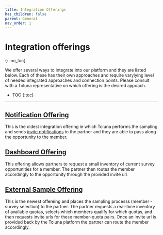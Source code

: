 ```yaml
---
title: Integration Offerings
has_children: false
parent: General
nav_order: 1
---
```


# Integration offerings
{: .no_toc}

We offer several ways to integrate into our platform and they are listed below. Each of these has their own approaches and require varylying level of needed integrated approaches and connection points. Please consult with a Toluna representative on which offering is the desired appoach. 

* TOC
{:toc}

---

## [Notification Offering](/notification)
This is the oldest integration offering in which Toluna performs the sampling and sends [invite notifications](/notifications/invite.html) to the partner and they are able to pass along the opportunity to the member.


## [Dashboard Offering](/dashboard)
This offering allows partners to request a small inventory of current survey opportunities for a member. The partner then routes the member accordingly to the opportunity through the provided invite url. 


## [External Sample Offering](/externalsample)
This is the newest offereing and places the sampling processs (member - survey selection) to the partner. The partner requests a real-time inventory of available quotas, selects which members qualify for which quotas, and then requests invite urls for these member-quota pairs. Once an invite url is provided back by the Toluna platform the partner can route the member accordingly. 



